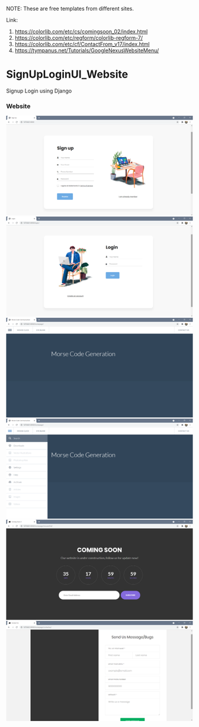 NOTE: These are free templates from different sites.

Link:
1. https://colorlib.com/etc/cs/comingsoon_02/index.html
2. https://colorlib.com/etc/regform/colorlib-regform-7/
3. https://colorlib.com/etc/cf/ContactFrom_v17/index.html
4. https://tympanus.net/Tutorials/GoogleNexusWebsiteMenu/


# SignUpLoginUI_Website

Signup Login using Django



### Website
![](https://github.com/chirag-goel360/SignUpLoginUI_Website/blob/main/website1.png)
![](https://github.com/chirag-goel360/SignUpLoginUI_Website/blob/main/website2.png)
![](https://github.com/chirag-goel360/SignUpLoginUI_Website/blob/main/website3.png)
![](https://github.com/chirag-goel360/SignUpLoginUI_Website/blob/main/website4.png)
![](https://github.com/chirag-goel360/SignUpLoginUI_Website/blob/main/website5.png)
![](https://github.com/chirag-goel360/SignUpLoginUI_Website/blob/main/website6.png)
